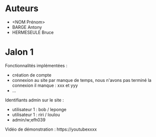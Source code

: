 # Auteurs
- <NOM Prénom>
- BARGE Antony
- HERMESEULE Bruce

# Jalon 1

<description>

Fonctionnalités implémentées :
- création de compte
- connexion au site
   par manque de temps, nous n'avons pas terminé la connexion
   il manque : xxx et yyy
- ...

Identifiants admin sur le site :
   - utilisateur 1 : bob / leponge
   - utilisateur 1 : riri / loulou
   - admin/w;efh039

Vidéo de démonstration : https://youtubexxxx
